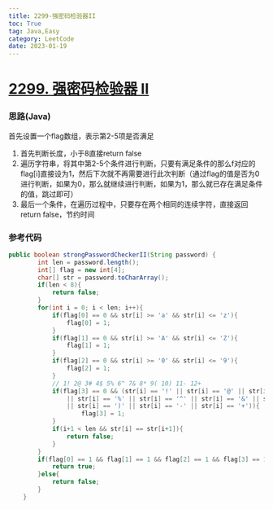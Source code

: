 ```yaml
---
title: 2299-强密码检验器II
toc: True
tag: Java,Easy
category: LeetCode
date: 2023-01-19
---
```


# [2299. 强密码检验器 II](https://leetcode.cn/problems/strong-password-checker-ii/)

### 思路(Java)

首先设置一个flag数组，表示第2-5项是否满足

1. 首先判断长度，小于8直接return false
2. 遍历字符串，将其中第2-5个条件进行判断，只要有满足条件的那么f对应的flag[i]直接设为1，然后下次就不再需要进行此次判断（通过flag的值是否为0进行判断，如果为0，那么就继续进行判断，如果为1，那么就已存在满足条件的值，跳过即可）
3. 最后一个条件，在遍历过程中，只要存在两个相同的连续字符，直接返回return false，节约时间

### 参考代码

```Java
public boolean strongPasswordCheckerII(String password) {
        int len = password.length();
        int[] flag = new int[4];
        char[] str = password.toCharArray();
        if(len < 8){
            return false;
        }
        for(int i = 0; i < len; i++){
            if(flag[0] == 0 && str[i] >= 'a' && str[i] <= 'z'){
                flag[0] = 1;
            }
            if(flag[1] == 0 && str[i] >= 'A' && str[i] <= 'Z'){
                flag[1] = 1;
            }
            if(flag[2] == 0 && str[i] >= '0' && str[i] <= '9'){
                flag[2] = 1;
            }
            // 1! 2@ 3# 4$ 5% 6^ 7& 8* 9( 10) 11- 12+
            if(flag[3] == 0 && (str[i] == '!' || str[i] == '@' || str[i] == '#' || str[i] == '$' 
                || str[i] == '%' || str[i] == '^' || str[i] == '&' || str[i] == '*' || str[i] == '(' 
                || str[i] == ')' || str[i] == '-' || str[i] == '+')){
                    flag[3] = 1;
            }
            if(i+1 < len && str[i] == str[i+1]){
                return false;
            }
        }
        if(flag[0] == 1 && flag[1] == 1 && flag[2] == 1 && flag[3] == 1){
            return true;
        }else{
            return false;
        }
    }
```

